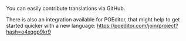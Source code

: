 You can easily contribute translations via GitHub.

There is also an integration available for POEditor, that might help to get started quicker with a new language:
https://poeditor.com/join/project?hash=o4xqgp9kr9
